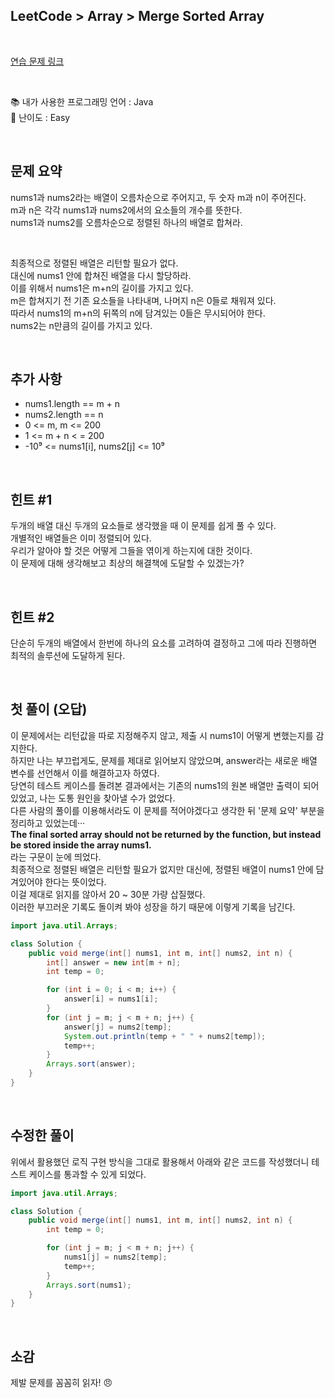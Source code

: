 ## **LeetCode > Array > Merge Sorted Array**

</br>

[연습 문제 링크](https://leetcode.com/problems/merge-sorted-array/)

</br>

:books: 내가 사용한 프로그래밍 언어 : Java  
:roller_coaster: 난이도 : Easy

</br>

## 문제 요약

nums1과 nums2라는 배열이 오름차순으로 주어지고, 두 숫자 m과 n이 주어진다.  
m과 n은 각각 nums1과 nums2에서의 요소들의 개수를 뜻한다.  
nums1과 nums2를 오름차순으로 정렬된 하나의 배열로 합쳐라.

</br>

최종적으로 정렬된 배열은 리턴할 필요가 없다.  
대신에 nums1 안에 합쳐진 배열을 다시 할당하라.  
이를 위해서 nums1은 m+n의 길이를 가지고 있다.  
m은 합쳐지기 전 기존 요소들을 나타내며, 나머지 n은 0들로 채워져 있다.  
따라서 nums1의 m+n의 뒤쪽의 n에 담겨있는 0들은 무시되어야 한다.  
nums2는 n만큼의 길이를 가지고 있다.

</br>

## 추가 사항

- nums1.length == m + n
- nums2.length == n
- 0 <= m, m <= 200
- 1 <= m + n < = 200
- -10⁹ <= nums1[i], nums2[j] <= 10⁹

</br>

## 힌트 #1

두개의 배열 대신 두개의 요소들로 생각했을 때 이 문제를 쉽게 풀 수 있다.  
개별적인 배열들은 이미 정렬되어 있다.  
우리가 알아야 할 것은 어떻게 그들을 엮이게 하는지에 대한 것이다.  
이 문제에 대해 생각해보고 최상의 해결책에 도달할 수 있겠는가?

</br>

## 힌트 #2

단순히 두개의 배열에서 한번에 하나의 요소를 고려하여 결정하고 그에 따라 진행하면 최적의 솔루션에 도달하게 된다.

</br>

## 첫 풀이 (오답)

이 문제에서는 리턴값을 따로 지정해주지 않고, 제출 시 nums1이 어떻게 변했는지를 감지한다.  
하지만 나는 부끄럽게도, 문제를 제대로 읽어보지 않았으며, answer라는 새로운 배열 변수를 선언해서 이를 해결하고자 하였다.  
당연히 테스트 케이스를 돌려본 결과에서는 기존의 nums1의 원본 배열만 출력이 되어 있었고, 나는 도통 원인을 찾아낼 수가 없었다.  
다른 사람의 풀이를 이용해서라도 이 문제를 적어야겠다고 생각한 뒤 '문제 요약' 부분을 정리하고 있었는데···  
**The final sorted array should not be returned by the function, but instead be stored inside the array nums1.**  
라는 구문이 눈에 띄었다.  
최종적으로 정렬된 배열은 리턴할 필요가 없지만 대신에, 정렬된 배열이 nums1 안에 담겨있어야 한다는 뜻이었다.  
이걸 제대로 읽지를 않아서 20 ~ 30분 가량 삽질했다.  
이러한 부끄러운 기록도 돌이켜 봐야 성장을 하기 때문에 이렇게 기록을 남긴다.

```java
import java.util.Arrays;

class Solution {
    public void merge(int[] nums1, int m, int[] nums2, int n) {
        int[] answer = new int[m + n];
        int temp = 0;

        for (int i = 0; i < m; i++) {
            answer[i] = nums1[i];
        }
        for (int j = m; j < m + n; j++) {
            answer[j] = nums2[temp];
            System.out.println(temp + " " + nums2[temp]);
            temp++;
        }
        Arrays.sort(answer);
    }
}
```

</br>

## 수정한 풀이

위에서 활용했던 로직 구현 방식을 그대로 활용해서 아래와 같은 코드를 작성했더니 테스트 케이스를 통과할 수 있게 되었다.

```java
import java.util.Arrays;

class Solution {
    public void merge(int[] nums1, int m, int[] nums2, int n) {
        int temp = 0;

        for (int j = m; j < m + n; j++) {
            nums1[j] = nums2[temp];
            temp++;
        }
        Arrays.sort(nums1);
    }
}
```

</br>

## 소감

제발 문제를 꼼꼼히 읽자! :angry:
